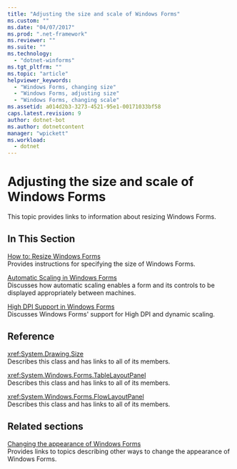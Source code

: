 ```yaml
---
title: "Adjusting the size and scale of Windows Forms"
ms.custom: ""
ms.date: "04/07/2017"
ms.prod: ".net-framework"
ms.reviewer: ""
ms.suite: ""
ms.technology: 
  - "dotnet-winforms"
ms.tgt_pltfrm: ""
ms.topic: "article"
helpviewer_keywords: 
  - "Windows Forms, changing size"
  - "Windows Forms, adjusting size"
  - "Windows Forms, changing scale"
ms.assetid: a014d2b3-3273-4521-95e1-00171033bf58
caps.latest.revision: 9
author: dotnet-bot
ms.author: dotnetcontent
manager: "wpickett"
ms.workload: 
  - dotnet
---
```

# Adjusting the size and scale of Windows Forms
This topic provides links to information about resizing Windows Forms.  
  
## In This Section  
 [How to: Resize Windows Forms](~/docs/framework/winforms/how-to-resize-windows-forms.md)  
 Provides instructions for specifying the size of Windows Forms.  
  
 [Automatic Scaling in Windows Forms](~/docs/framework/winforms/automatic-scaling-in-windows-forms.md)  
 Discusses how automatic scaling enables a form and its controls to be displayed appropriately between machines.  
  
 [High DPI Support in Windows Forms](../../../docs/framework/winforms/high-dpi-support-in-windows-forms.md)    
 Discusses Windows Forms' support for High DPI and dynamic scaling. 
  
## Reference  
 <xref:System.Drawing.Size>  
 Describes this class and has links to all of its members.  
  
 <xref:System.Windows.Forms.TableLayoutPanel>  
 Describes this class and has links to all of its members.  
  
 <xref:System.Windows.Forms.FlowLayoutPanel>  
 Describes this class and has links to all of its members.  
  
## Related sections  
 [Changing the appearance of Windows Forms](~/docs/framework/winforms/changing-the-appearance-of-windows-forms.md)  
 Provides links to topics describing other ways to change the appearance of Windows Forms.
